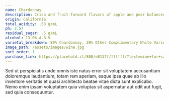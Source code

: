```yaml
---
name: Chardonnay
description: Crisp and fruit-forward flavors of apple and pear balanced by creamy accents of vanilla and oak.
origin: California
total_acidity: .58 g/mL
ph: 3.57
residual_sugar: .5 g/mL
alcohol: 13.0% A.B.V
varietal_breakdown: 80% Chardonnay, 20% Other Complimentary White Varietals
image_path: /assets/images/wine.jpg
sort_order: 1
purchase_link: https://placehold.it/800/e8117f/ffffff/?text=wine+for+sale
---
```


Sed ut perspiciatis unde omnis iste natus error sit voluptatem accusantium doloremque laudantium, totam rem aperiam, eaque ipsa quae ab illo inventore veritatis et quasi architecto beatae vitae dicta sunt explicabo. Nemo enim ipsam voluptatem quia voluptas sit aspernatur aut odit aut fugit, sed quia consequuntur.